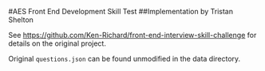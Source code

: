 #AES Front End Development Skill Test
##Implementation by Tristan Shelton

See https://github.com/Ken-Richard/front-end-interview-skill-challenge for details on the original project.

Original `questions.json` can be found unmodified in the data directory.
